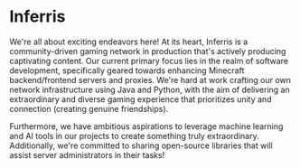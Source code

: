 # Inferris

We're all about exciting endeavors here! At its heart, Inferris is a community-driven gaming network in production that's actively producing captivating content. Our current primary focus lies in the realm of software development, specifically geared towards enhancing Minecraft backend/frontend servers and proxies. We're hard at work crafting our own network infrastructure using Java and Python, with the aim of delivering an extraordinary and diverse gaming experience that prioritizes unity and connection (creating genuine friendships).

Furthermore, we have ambitious aspirations to leverage machine learning and AI tools in our projects to create something truly extraordinary. Additionally, we're committed to sharing open-source libraries that will assist server administrators in their tasks!

<!--

**Here are some ideas to get you started:**

🙋‍♀️ A short introduction - what is your organization all about?
🌈 Contribution guidelines - how can the community get involved?
👩‍💻 Useful resources - where can the community find your docs? Is there anything else the community should know?
🍿 Fun facts - what does your team eat for breakfast?
🧙 Remember, you can do mighty things with the power of [Markdown](https://docs.github.com/github/writing-on-github/getting-started-with-writing-and-formatting-on-github/basic-writing-and-formatting-syntax)
-->
